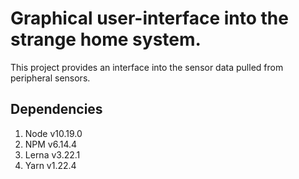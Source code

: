 # Graphical user-interface into the strange home system.
This project provides an interface into the sensor data pulled from peripheral sensors.

## Dependencies
1. Node v10.19.0
1. NPM v6.14.4
1. Lerna v3.22.1
1. Yarn v1.22.4